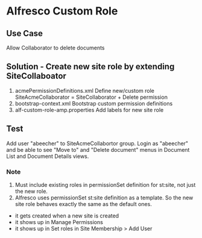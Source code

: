 # Alfresco Custom Role

## Use Case
Allow Collaborator to delete documents 

## Solution - Create new site role by extending SiteCollaboator
1. acmePermissionDefinitions.xml
Define new/custom role SiteAcmeCollaborator = SiteCollaborator + Delete permission
2. bootstrap-context.xml
Bootstrap custom permission definitions
3. alf-custom-role-amp.properties
Add labels for new site role

## Test
Add user "abeecher" to SiteAcmeCollabortor group. Login as "abeecher" and be able to see "Move to" and "Delete document" menus in Document List and Document Details views.

### Note
1. Must include existing roles in permissionSet definition for st:site, not just the new role.
2. Alfresco uses permissionSet st:site definition as a template. So the new site role behaves exactly the same as the default ones.
- it gets created when a new site is created
- it shows up in Manage Permissions
- it shows up in Set roles in Site Membership > Add User
